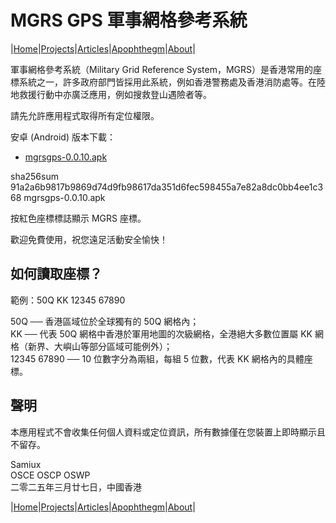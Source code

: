 # MGRS GPS 軍事網格參考系統

|[Home](/README.md)|[Projects](/projects.md)|[Articles](/articles.md)|[Apophthegm](/apophthegm.md)|[About](/about.md)|

軍事網格參考系統（Military Grid Reference System，MGRS）是香港常用的座標系統之一，許多政府部門皆採用此系統，例如香港警務處及香港消防處等。在陸地救援行動中亦廣泛應用，例如搜救登山遇險者等。

請先允許應用程式取得所有定位權限。

安卓 (Android) 版本下載：  

- [mgrsgps-0.0.10.apk](https://drive.google.com/file/d/16OSecL43tpGUGZi9SsN1vDC_6GM3Copk/view?usp=sharing)  

sha256sum 91a2a6b9817b9869d74d9fb98617da351d6fec598455a7e82a8dc0bb4ee1c368  mgrsgps-0.0.10.apk    

按紅色座標標誌顯示 MGRS 座標。  

歡迎免費使用，祝您遠足活動安全愉快！

## 如何讀取座標？

範例：50Q KK 12345 67890

50Q ── 香港區域位於全球獨有的 50Q 網格內；  
KK ── 代表 50Q 網格中香港於軍用地圖的次級網格，全港絕大多數位置屬 KK 網格（新界、大嶼山等部分區域可能例外）；  
12345 67890 ── 10 位數字分為兩組，每組 5 位數，代表 KK 網格內的具體座標。  

## 聲明

本應用程式不會收集任何個人資料或定位資訊，所有數據僅在您裝置上即時顯示且不留存。

Samiux   
OSCE  OSCP  OSWP   
二零二五年三月廿七日，中國香港    

|[Home](/README.md)|[Projects](/projects.md)|[Articles](/articles.md)|[Apophthegm](/apophthegm.md)|[About](/about.md)|
